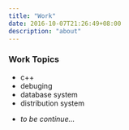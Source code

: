 ```yaml
---
title: "Work"
date: 2016-10-07T21:26:49+08:00
description: "about"
---
```


### Work Topics
- c++
- debuging
- database system
- distribution system
<!--more-->
 - <i>to be continue...</i>
